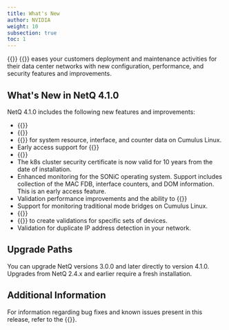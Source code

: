 ```yaml
---
title: What's New
author: NVIDIA
weight: 10
subsection: true
toc: 1
---
```


{{<product>}} {{<version>}} eases your customers deployment and maintenance activities for their data center networks with new configuration, performance, and security features and improvements.

<!-- vale off -->
## What's New in NetQ 4.1.0
<!-- vale on -->

NetQ 4.1.0 includes the following new features and improvements:

- {{<link title="Flow Analysis" text="Flow trace and analysis support for Cumulus Linux fabrics.">}}
- {{<link title="Configure and Monitor What Just Happened#view-what-just-happened-metrics" text="Improved What Just Happened (WJH) dashboard.">}}
- {{<link title="gNMI Streaming" text="gNMI telemetry streaming">}} for system resource, interface, and counter data on Cumulus Linux.
- Early access support for {{<link title="gNMI Streaming#collect-wjh-data-using-gnmi" text="gNMI collection of What Just Happened data on SONiC.">}}
- {{<link title="Decommission Switches#decommission-from-the-netq-ui" text="You can decommision a switch from the NetQ UI.">}}
- The k8s cluster security certificate is now valid for 10 years from the date of installation.
- Enhanced monitoring for the SONiC operating system. Support includes collection of the MAC FDB, interface counters, and DOM information. This is an early access feature.
- Validation performance improvements and the ability to {{<link title="Validation Checks#disabling-validation-checks" text="disable validation checks.">}}
- Support for monitoring traditional mode bridges on Cumulus Linux.
- {{<link title="Configure System Event Notifications#create-a-channel" text="Generic webhook notification channel.">}}
- {{<link title="Manage Device Groups" text="Device group labels">}} to create validations for specific sets of devices.
- Validation for duplicate IP address detection in your network.

## Upgrade Paths

You can upgrade NetQ versions 3.0.0 and later directly to version 4.1.0. Upgrades from NetQ 2.4.x and earlier require a fresh installation.

## Additional Information

For information regarding bug fixes and known issues present in this release, refer to the {{<link title="NVIDIA Cumulus NetQ 4.1 Release Notes" text="release notes">}}.
